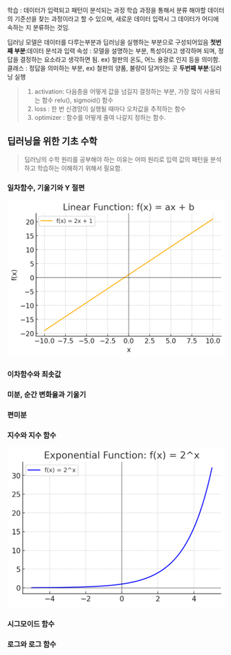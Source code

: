 학습 : 데이터가 입력되고 패턴이 분석되는 과정
학습 과정을 통해서 분류 해야할 데이터의 기준선을 찾는 과정이라고 할 수 있으며, 새로운 데이터 입력시 그 데이터가 어디에 속하는 지 분류하는 것임.

딥러닝 모델은 데이터를 다루는부분과 딥러닝을 실행하는 부분으로 구성되어있음
**첫번째 부분**:데이터 분석과 입력
속성 : 모델을 설명하는 부분, 특성이라고 생각하며 되며, 정답을 결정하는 요소라고 생각하면 됨. ex) 철판의 온도, 어느 용광로 인지 등을 의미함.
클래스 : 정답을 의미하는 부분, ex) 철판의 양품, 불량이 담겨잇는 곳
**두번째 부분**:딥러닝 실행
> 1. activation: 다음층을 어떻게 값을 넘길지 결정하는 부분, 가장 많이 사용되는 함수 relu(), sigmoid() 함수
> 2. loss : 한 번 신경망이 실행될 때마다 오차값을 추적하는 함수
> 3. optimizer : 함수를 어떻게 줄여 나갈지 정하는 함수.

## 딥러닝을 위한 기초 수학
> 딥러닝의 수학 원리를 공부해야 하는 이유는 어떠 원리로 입력 값의 패턴을 분석하고 학습하는 이해하기 위해서 필요함.

### 일차함수, 기울기와 Y 절편
![일차함수](./imgs/output%20%286%29.png)

### 이차함수와 최솟값

### 미분, 순간 변화율과 기울기

### 편미분

### 지수와 지수 함수
![지수함수](./imgs/output%20%284%29.png)

### 시그모이드 함수

### 로그와 로그 함수

